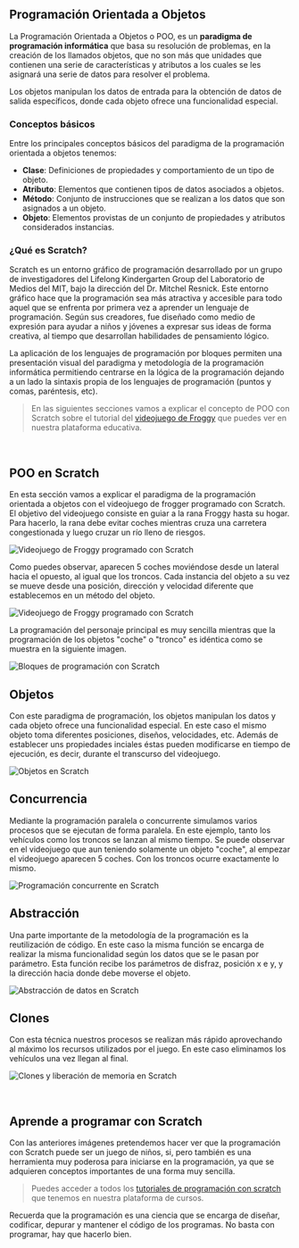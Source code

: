 ## Programación Orientada a Objetos

La Programación Orientada a Objetos o POO, es un **paradigma de programación informática** que basa su resolución de problemas, en la creación de los llamados objetos, que no son más que unidades que contienen una serie de características y atributos a los cuales se les asignará una serie de datos para resolver el problema.

Los objetos manipulan los datos de entrada para la obtención de datos de salida específicos, donde cada objeto ofrece una funcionalidad especial.

### Conceptos básicos

Entre los principales conceptos básicos del paradigma de la programación orientada a objetos tenemos:

- **Clase**: Definiciones de propiedades y comportamiento de un tipo de objeto.
- **Atributo**: Elementos que contienen tipos de datos asociados a objetos.
- **Método**: Conjunto de instrucciones que se realizan a los datos que son asignados a un objeto.
- **Objeto**: Elementos provistas de un conjunto de propiedades y atributos considerados instancias.

### ¿Qué es Scratch?

Scratch es un entorno gráfico de programación desarrollado por un grupo de investigadores del Lifelong Kindergarten Group del Laboratorio de Medios del MIT, bajo la dirección del Dr. Mitchel Resnick. Este entorno gráfico hace que la programación sea más atractiva y accesible para todo aquel que se enfrenta por primera vez a aprender un lenguaje de programación. Según sus creadores, fue diseñado como medio de expresión para ayudar a niños y jóvenes a expresar sus ideas de forma creativa, al tiempo que desarrollan habilidades de pensamiento lógico.

La aplicación de los lenguajes de programación por bloques permiten una presentación visual del paradigma y metodología de la programación informática permitiendo centrarse en la lógica de la programación dejando a un lado la sintaxis propia de los lenguajes de programación (puntos y comas, paréntesis, etc).

> En las siguientes secciones vamos a explicar el concepto de POO con Scratch sobre el tutorial del <a href="https://www.programoergosum.com/cursos-online/scratch/113-juego-de-la-rana-froggy-programado-con-scratch/introduccion" target="_blank">videojuego de Froggy</a> que puedes ver en nuestra plataforma educativa.



<br />



## POO en Scratch

En esta sección vamos a explicar el paradigma de la programación orientada a objetos con el videojuego de frogger programado con Scratch. El objetivo del videojuego consiste en guiar a la rana Froggy hasta su hogar. Para hacerlo, la rana debe evitar coches mientras cruza una carretera congestionada y luego cruzar un río lleno de riesgos.

![](img/frogger.gif "Videojuego de Froggy programado con Scratch")

Como puedes observar, aparecen 5 coches moviéndose desde un lateral hacia el opuesto, al igual que los troncos. Cada instancia del objeto a su vez se mueve desde una posición, dirección y velocidad diferente que establecemos en un método del objeto.

![](img/1.jpg "Videojuego de Froggy programado con Scratch")

La programación del personaje principal es muy sencilla mientras que la programación de los objetos "coche" o "tronco" es idéntica como se muestra en la siguiente imagen.

![](img/poo.jpg "Bloques de programación con Scratch")

## Objetos

Con este paradigma de programación, los objetos manipulan los datos y cada objeto ofrece una funcionalidad especial. En este caso el mismo objeto toma diferentes posiciones, diseños, velocidades, etc. Además de establecer uns propiedades inciales éstas pueden modificarse en tiempo de ejecución, es decir, durante el transcurso del videojuego.

![](img/poo-objetos.jpg "Objetos en Scratch")

## Concurrencia

Mediante la programación paralela o concurrente simulamos varios procesos que se ejecutan de forma paralela. En este ejemplo, tanto los vehículos como los troncos se lanzan al mismo tiempo. Se puede observar en el videojuego que aun teniendo solamente un objeto "coche", al empezar el videojuego aparecen 5 coches. Con los troncos ocurre exactamente lo mismo.

![](img/poo-concurrencia.jpg "Programación concurrente en Scratch")

## Abstracción

Una parte importante de la metodología de la programación es la reutilización de código. En este caso la misma función se encarga de realizar la misma funcionalidad según los datos que se le pasan por parámetro. Esta función recibe los parámetros de disfraz, posición x e y, y la dirección hacia donde debe moverse el objeto.

![](img/poo-abstraccion.jpg "Abstracción de datos en Scratch")

## Clones

Con esta técnica nuestros procesos se realizan más rápido aprovechando al máximo los recursos utilizados por el juego. En este caso eliminamos los vehículos una vez llegan al final.

![](img/poo-clones.jpg "Clones y liberación de memoria en Scratch")



<br />



## Aprende a programar con Scratch

Con las anteriores imágenes pretendemos hacer ver que la programación con Scratch puede ser un juego de niños, si, pero también es una herramienta muy poderosa para iniciarse en la programación, ya que se adquieren conceptos importantes de una forma muy sencilla.

> Puedes acceder a todos los <a href="https://www.programoergosum.com/cursos-online/scratch" target="_blank">tutoriales de programación con scratch</a> que tenemos en nuestra plataforma de cursos. 

Recuerda que la programación es una ciencia que se encarga de diseñar, codificar, depurar y mantener el código de los programas. No basta con programar, hay que hacerlo bien.
